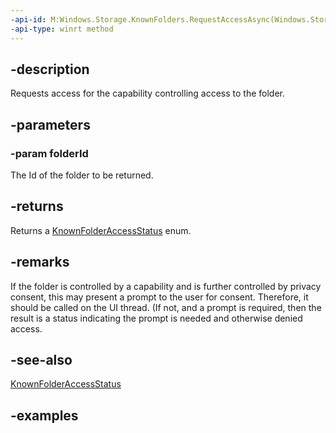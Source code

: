 ```yaml
---
-api-id: M:Windows.Storage.KnownFolders.RequestAccessAsync(Windows.Storage.KnownFolderId)
-api-type: winrt method
---
```


## -description
Requests access for the capability controlling access to the folder.

## -parameters

### -param folderId
The Id of the folder to be returned.

## -returns
Returns a [KnownFolderAccessStatus](knownfoldersaccessstatus.md) enum.

## -remarks
If the folder is controlled by a capability and is further controlled by privacy consent, this may present a prompt to the user for consent. Therefore, it should be called on the UI thread. (If not, and a prompt is required, then the result is a status indicating the prompt is needed and otherwise denied access. 

## -see-also
[KnownFolderAccessStatus](knownfoldersaccessstatus.md) 

## -examples

